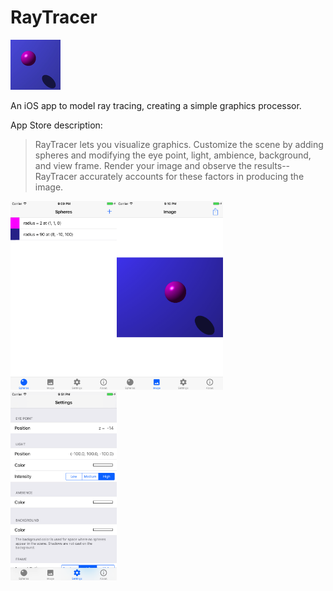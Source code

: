 # RayTracer

![App Icon](https://github.com/mpangburn/RayTracer/blob/master/RayTracer/Assets.xcassets/AppIcon.appiconset/Icon-App-40x40@2x.png?raw=true)

An iOS app to model ray tracing, creating a simple graphics processor.

App Store description:
>RayTracer lets you visualize graphics. Customize the scene by adding spheres and modifying the eye point, light, ambience, background, and view frame. Render your image and observe the results--RayTracer accurately accounts for these factors in producing the image.

<img src="https://github.com/mpangburn/RayTracer/blob/master/Screenshots/spheres-iPhone.png?raw=true" alt="Spheres Screen" width="170"><img src="https://github.com/mpangburn/RayTracer/blob/dev/Screenshots/image-iPhone.png?raw=true" alt="Image Screen" width="170"><img src="https://github.com/mpangburn/RayTracer/blob/master/Screenshots/settings-iPhone.png?raw=true" alt="Settings Screen" width="170">

